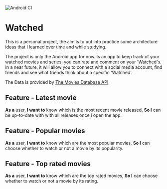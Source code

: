 ![Android CI](https://github.com/heitorcolangelo/Movies/workflows/Android%20CI/badge.svg?branch=master)
# Watched
This is a personal project, the aim is to put into practice some architecture ideas that I learned over time and while studying.

The project is only the Android app for now.
Is an app to keep track of your watched movies and series, you can rate and comment on your 'Watched's.
In a near future, it will allow you to connect with a social media account, find friends and see what friends think about a specific 'Watched'.

The Data is provided by [The Movies Database API](https://developers.themoviedb.org/3).

## Feature - Latest movie
**As a** user,
**I want to** know which is the most recent movie released,
**So I** can be up-to-date with with all releases once I open the app.

## Feature - Popular movies
**As a** user,
**I want to** know which are the most popular movies,
**So I** can choose whether to watch or not a movie by its popularity.

## Feature - Top rated movies
**As a** user,
**I want to** know which are the top rated movies,
**So I** can choose whether to watch or not a movie by its rating.